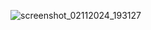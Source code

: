 ![screenshot_02112024_193127](https://github.com/user-attachments/assets/b650f3db-a315-43ee-b2f0-1dbfd1d89810)

